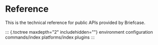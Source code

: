 # Reference

This is the technical reference for public APIs provided by Briefcase.

::: {.toctree maxdepth="2" includehidden=""}
environment configuration commands/index platforms/index plugins
:::

